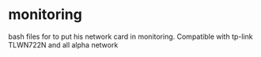 # monitoring
bash files for to put his network card in monitoring. Compatible with tp-link TLWN722N and all alpha network
